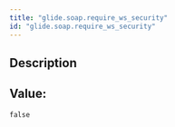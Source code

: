 ```yaml
---
title: "glide.soap.require_ws_security"
id: "glide.soap.require_ws_security"
---
```

## Description



## Value: 
```
false
```